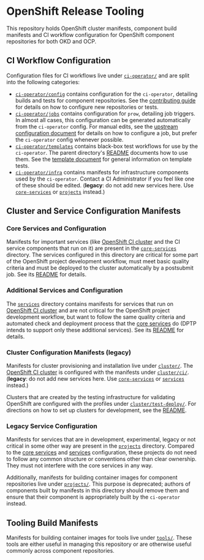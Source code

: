 # OpenShift Release Tooling

This repository holds OpenShift cluster manifests, component build manifests and
CI workflow configuration for OpenShift component repositories for both OKD and
OCP.

## CI Workflow Configuration

Configuration files for CI workflows live under [`ci-operator/`](./ci-operator/)
and are split into the following categories:

 - [`ci-operator/config`](./ci-operator/config/) contains configuration for the
   `ci-operator`, detailing builds and tests for component repositories. See the
   [contributing guide](./ci-operator/README.md) for details on how to configure
   new repositories or tests.
 - [`ci-operator/jobs`](./ci-operator/jobs/) contains configuration for `prow`,
   detailing job triggers. In almost all cases, this configuration can be
   generated automatically from the `ci-operator` config. For manual edits, see
   the [upstream configuration document](https://github.com/kubernetes/test-infra/blob/master/prow/README.md#how-to-add-new-jobs)
   for details on how to configure a job, but prefer the `ci-operator` config
   whenever possible.
 - [`ci-operator/templates`](./ci-operator/templates/) contains black-box test
   workflows for use by the `ci-operator`. The parent directory's
   [README](./ci-operator#end-to-end-tests) documents how to use them. See the
   [template document](https://github.com/openshift/ci-tools/blob/master/TEMPLATES.md)
   for general information on template tests.
 - [`ci-operator/infra`](./ci-operator/infra/) contains manifests for infrastructure
   components used by the `ci-operator`. Contact a CI Administrator if you feel
   like one of these should be edited. (**legacy**: do not add new services
   here. Use [`core-services`](./core-services) or [`projects`](./projects)
   instead.)

## Cluster and Service Configuration Manifests

### Core Services and Configuration

Manifests for important services (like [OpenShift CI cluster](https://api.ci.openshift.org/)
and the CI service components that run on it) are present in the
[`core-services`](./core-services) directory. The services configured in this
directory are critical for some part of the OpenShift project development
workflow, must meet basic quality criteria and must be deployed to the cluster
automatically by a postsubmit job. See its [README](./core-services/README.md)
for details.

### Additional Services and Configuration

The [`services`](./services) directory contains manifests for services that run
on [OpenShift CI cluster](https://api.ci.openshift.org/) and are not critical
for the OpenShift project development workflow, but want to follow the same
quality criteria and automated check and deployment process that the [core
services](#core-services-and-configuration) do (DPTP intends to support only
these additional services). See its [README](./services/README.md) for details.

### Cluster Configuration Manifests (legacy)

Manifests for cluster provisioning and installation live under [`cluster/`](./cluster/).
The [OpenShift CI cluster](https://api.ci.openshift.org/) is configured with the
manifests under [`cluster/ci/`](./cluster/ci/). (**legacy**: do not add new
services here. Use [`core-services`](./core-services) or
[`services`](./services) instead.)

Clusters that are created by the testing infrastructure for validating OpenShift
are configured with the profiles under [`cluster/test-deploy/`](./cluster/test-deploy/).
For directions on how to set up clusters for development, see the
[README](./cluster/test-deploy/README.md).

### Legacy Service Configuration

Manifests for services that are in development, experimental, legacy or not
critical in some other way are present in the [`projects`](./projects)
directory. Compared to the [core services](#core-services-and-configuration) and
[services](#additional-services-and-configuration) configuration,
these projects do not need to follow any common structure or conventions other
than clear ownership. They must not interfere with the core services in any way.

Additionally, manifests for building container images for component repositories
live under [`projects/`](./projects/). This purpose is deprecated; authors of
components built by manifests in this directory should remove them and ensure
that their component is appropriately built by the `ci-operator` instead.

## Tooling Build Manifests

Manifests for building container images for tools live under [`tools/`](./tools/).
These tools are either useful in managing this repository or are otherwise useful
commonly across component repositories.
